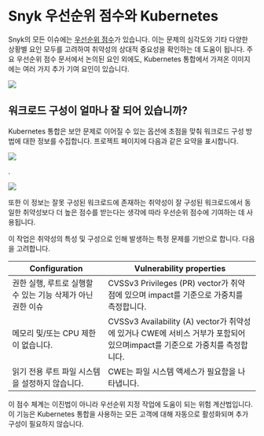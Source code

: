 # Snyk 우선순위 점수와 Kubernetes

Snyk의 모든 이슈에는 [우선순위 점수](../../../../features/fixing-and-prioritizing-issues/starting-to-fix-vulnerabilities/snyk-priority-score.md)가 있습니다. 이는 문제의 심각도와 기타 다양한 상황별 요인 모두를 고려하여 취약성의 상대적 중요성을 확인하는 데 도움이 됩니다. 주요 우선순위 점수 문서에서 논의된 요인 외에도, Kubernetes 통합에서 가져온 이미지에는 여러 가지 추가 기여 요인이 있습니다.

![](../../../../.gitbook/assets/screenshot\_2020-06-23\_at\_09.09.52.png)

## 워크로드 구성이 얼마나 잘 되어 있습니까?

Kubernetes 통합은 보안 문제로 이어질 수 있는 옵션에 초점을 맞춰 워크로드 구성 방법에 대한 정보를 수집합니다. 프로젝트 페이지에 다음과 같은 요약을 표시합니다.

![](../../../../.gitbook/assets/screenshot\_2020-06-23\_at\_09.10.39.png)

.

![](../../../../.gitbook/assets/image-1.png)

또한 이 정보는 잘못 구성된 워크로드에 존재하는 취약성이 잘 구성된 워크로드에서 동일한 취약성보다 더 높은 점수를 받는다는 생각에 따라 우선순위 점수에 기여하는 데 사용됩니다.

이 작업은 취약성의 특성 및 구성으로 인해 발생하는 특정 문제를 기반으로 합니다. 다음을 고려합니다.

| **Configuration**                   | **Vulnerability properties**                                                           |
| ----------------------------------- | -------------------------------------------------------------------------------------- |
| 권한 실행, 루트로 실행할 수 있는 기능 삭제가 아닌 권한 이슈 | CVSSv3 Privileges (PR) vector가 취약점에 있으며 impact를 기준으로 가중치를 측정합니다.                       |
| 메모리 및/또는 CPU 제한이 없습니다.              | CVSSv3 Availability (A) vector가 취약성에 있거나 CWE에 서비스 거부가 포함되어 있으며impact를 기준으로 가중치를 측정합니다. |
| 읽기 전용 루트 파일 시스템을 설정하지 않습니다.         | CWE는 파일 시스템 액세스가 필요함을 나타냅니다.                                                           |

이 점수 체계는 이진법이 아니라 우선순위 지정 작업에 도움이 되는 위험 계산법입니다. 이 기능은 Kubernetes 통합을 사용하는 모든 고객에 대해 자동으로 활성화되며 추가 구성이 필요하지 않습니다.
